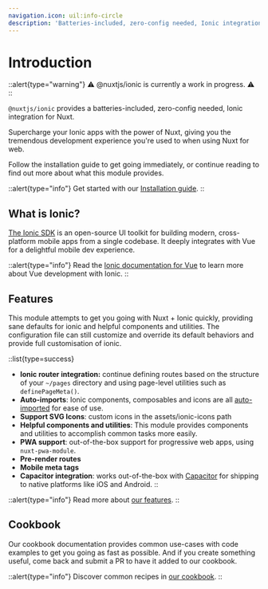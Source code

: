 ```yaml
---
navigation.icon: uil:info-circle
description: 'Batteries-included, zero-config needed, Ionic integration for Nuxt'
---
```


# Introduction

::alert{type="warning"}
⚠️ @nuxtjs/ionic is currently a work in progress. ⚠️
::

`@nuxtjs/ionic` provides a batteries-included, zero-config needed, Ionic integration for Nuxt.

Supercharge your Ionic apps with the power of Nuxt, giving you the tremendous development experience you're used to
when using Nuxt for web.

Follow the installation guide to get going immediately, or continue reading to find out more about what this module provides.

::alert{type="info"}
Get started with our [Installation guide](/get-started/installation).
::

## What is Ionic?

[The Ionic SDK](https://ionicframework.com/) is an open-source UI toolkit for building modern, cross-platform mobile apps from a single codebase. It deeply integrates with Vue for a delightful mobile dev experience.

::alert{type="info"}
Read the [Ionic documentation for Vue](https://ionicframework.com/docs/vue/overview) to learn more about Vue development with Ionic.
::

## Features

This module attempts to get you going with Nuxt + Ionic quickly, providing sane defaults for ionic and helpful components and utilities. The configuration file can still customize and override its default behaviors and provide full customisation of ionic.

::list{type=success}
- **Ionic router integration:** continue defining routes based on the structure of your `~/pages` directory and using page-level utilities such as `definePageMeta()`.
- **Auto-imports**: Ionic components, composables and icons are all [auto-imported](https://nuxt.com/docs/guide/concepts/auto-imports) for ease of use.
- **Support SVG Icons**: custom icons in the assets/ionic-icons path
- **Helpful components and utilities**: This module provides components and utilities to accomplish common tasks more easily.
- **PWA support**: out-of-the-box support for progressive web apps, using `nuxt-pwa-module`.
- **Pre-render routes**
- **Mobile meta tags**
- **Capacitor integration**: works out-of-the-box with [Capacitor](https://capacitorjs.com/) for shipping to native platforms like iOS and Android.
::

::alert{type="info"}
Read more about [our features](/overview).
::

## Cookbook

Our cookbook documentation provides common use-cases with code examples to get you going as fast as possible. And if you create something useful, come back and submit a PR to have it added to our cookbook.

::alert{type="info"}
Discover common recipes in [our cookbook](/cookbook).
::
